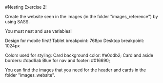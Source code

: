#Nesting Exercise 2!

Create the website seen in the images (in the folder "images_reference") by using SASS. 

You must nest and use variables! 

Design for mobile first! 
Tablet breakpoint: 768px
Desktop breakpoint: 1024px

Colors used for styling: 
Card background color: #e0ddb2;
Card and aside borders: #dad6ab
Blue for nav and footer: #016690;

You can find the images that you need for the header and cards in the folder "images_website".
